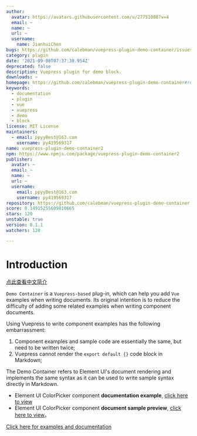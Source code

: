 ```yaml
---
author:
  avatar: https://avatars.githubusercontent.com/u/27751088?v=4
  email: ~
  name: ~
  url: ~
  username:
    name: JianhuiChen
bugs: https://github.com/calebman/vuepress-plugin-demo-container/issues
category: plugin
date: '2021-09-08T07:37:30.954Z'
deprecated: false
description: Vuepress plugin for demo block.
downloads: ~
homepage: https://github.com/calebman/vuepress-plugin-demo-container#readme
keywords:
  - documentation
  - plugin
  - vue
  - vuepress
  - demo
  - block
license: MIT License
maintainers:
  - email: ppyyBest@163.com
    username: py419569317
name: vuepress-plugin-demo-container2
npm: https://www.npmjs.com/package/vuepress-plugin-demo-container2
publisher:
  avatar: ~
  email: ~
  name: ~
  url: ~
  username:
    email: ppyyBest@163.com
    username: py419569317
repository: https://github.com/calebman/vuepress-plugin-demo-container
score: 0.14915255609810665
stars: 120
unstable: true
version: 0.1.1
watchers: 120

---
```


# Introduction

[点此查看中文简介](https://github.com/calebman/vuepress-plugin-demo-container/blob/master/README.zh-CN.md)

`Demo Container` is a `Vuepress-based` plug-in, which can help you add `Vue` examples when writing documents. Its original intention is to reduce the difficulty of adding some related examples when writing component documents.

Using Vuepress to write component examples has the following embarrassment:
1. Component examples and sample code are essentially the same, but need to be written twice;
2. Vuepress cannot render the `export default {}` code block in Markdown;

The Demo Container refers to Element UI's document rendering and implements the same syntax as it can be used to write sample syntax directly in Markdown.
* Element UI ColorPicker component **documentation example**, [click here to view](https://github.com/ElemeFE/element/blob/dev/examples/docs/en-US/color-picker.md)
* Element UI ColorPicker component **document sample preview**, [click here to view](https://element.eleme.cn/2.0/#/en-US/component/color-picker)。

[Click here for examples and documentation](https://calebman.github.io/vuepress-plugin-demo-container/)